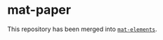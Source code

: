 # mat-paper

This repository has been merged into [`mat-elements`](https://github.com/expandjs/max-elements).
